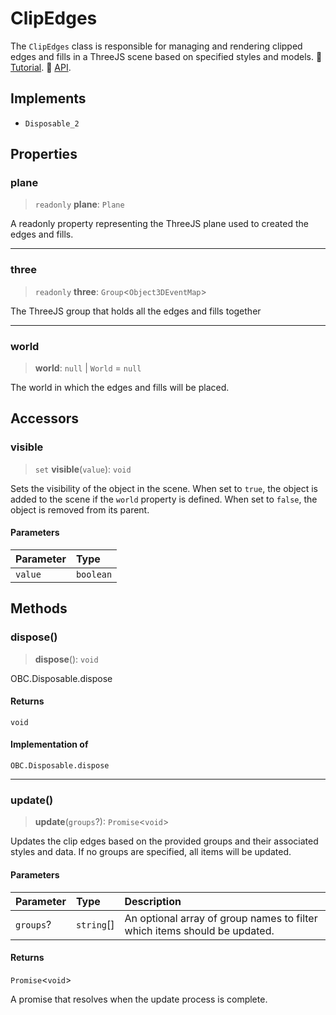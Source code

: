 # ClipEdges

The `ClipEdges` class is responsible for managing and rendering clipped edges and fills in a ThreeJS scene based on specified styles and models. 📕 [Tutorial](https://docs.thatopen.com/Tutorials/Components/Front/ClipStyler). 📘 [API](https://docs.thatopen.com/api/@thatopen/components-front/classes/ClipEdges).

## Implements

- `Disposable_2`

## Properties

### plane

> `readonly` **plane**: `Plane`

A readonly property representing the ThreeJS plane used to created the edges and fills.

***

### three

> `readonly` **three**: `Group`\<`Object3DEventMap`\>

The ThreeJS group that holds all the edges and fills together

***

### world

> **world**: `null` \| `World` = `null`

The world in which the edges and fills will be placed.

## Accessors

### visible

> `set` **visible**(`value`): `void`

Sets the visibility of the object in the scene.
When set to `true`, the object is added to the scene if the `world` property is defined.
When set to `false`, the object is removed from its parent.

#### Parameters

| Parameter | Type |
| :------ | :------ |
| `value` | `boolean` |

## Methods

### dispose()

> **dispose**(): `void`

OBC.Disposable.dispose

#### Returns

`void`

#### Implementation of

`OBC.Disposable.dispose`

***

### update()

> **update**(`groups`?): `Promise`\<`void`\>

Updates the clip edges based on the provided groups and their associated styles and data.
If no groups are specified, all items will be updated.

#### Parameters

| Parameter | Type | Description |
| :------ | :------ | :------ |
| `groups`? | `string`[] | An optional array of group names to filter which items should be updated. |

#### Returns

`Promise`\<`void`\>

A promise that resolves when the update process is complete.
